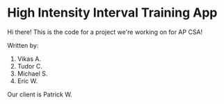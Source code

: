 # High Intensity Interval Training App

Hi there! This is the code for a project we're working on for AP CSA!

Written by:
1. Vikas A.
2. Tudor C.
3. Michael S.
4. Eric W.

Our client is Patrick W.
